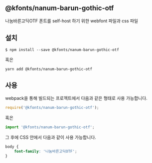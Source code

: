 
@kfonts/nanum-barun-gothic-otf
---------------------

나눔바른고딕OTF 폰트를 self-host 하기 위한 webfont 파일과 css 파일

설치
----

```
$ npm install --save @kfonts/nanum-barun-gothic-otf
```

혹은

```
yarn add @kfonts/nanum-barun-gothic-otf
```

사용
----

webpack을 통해 빌드되는 프로젝트에서 다음과 같은 형태로 사용 가능합니다.

```js
require('@kfonts/nanum-barun-gothic-otf');
```

혹은

```js
import '@kfonts/nanum-barun-gothic-otf';
```

그 후에 CSS 안에서 다음과 같이 사용 가능합니다.

```css
body {
    font-family: '나눔바른고딕OTF';
}
```
